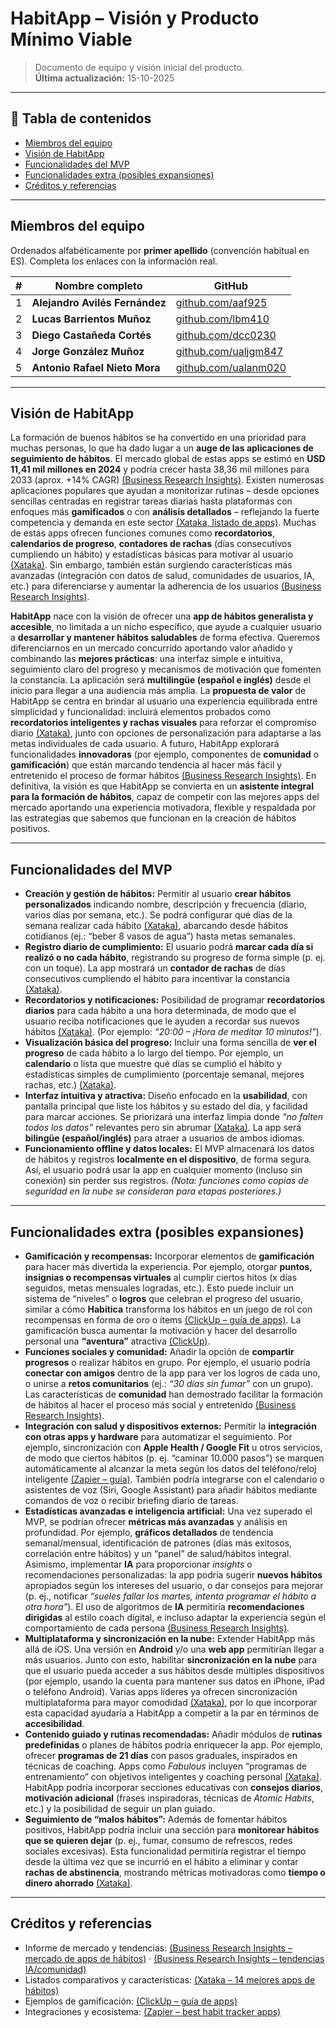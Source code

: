 
# HabitApp – Visión y Producto Mínimo Viable
> Documento de equipo y visión inicial del producto.  
> **Última actualización:** 15-10-2025

---

## 🧭 Tabla de contenidos
- [Miembros del equipo](#miembros-del-equipo)
- [Visión de HabitApp](#visión-de-habitapp)
- [Funcionalidades del MVP](#funcionalidades-del-mvp)
- [Funcionalidades extra (posibles expansiones)](#funcionalidades-extra-posibles-expansiones)
- [Créditos y referencias](#créditos-y-referencias)

---

## Miembros del equipo
Ordenados alfabéticamente por **primer apellido** (convención habitual en ES). Completa los enlaces con la información real.

| # | Nombre completo | GitHub |
|---:|---|---|
| 1 | **Alejandro Avilés Fernández** | [github.com/aaf925](https://github.com/aaf925) |
| 2 | **Lucas Barrientos Muñoz** | [github.com/lbm410](https://github.com/lbm410) |
| 3 | **Diego Castañeda Cortés** | [github.com/dcc0230](https://github.com/dcc0230) |
| 4 | **Jorge González Muñoz** | [github.com/ualjgm847](https://github.com/jgm847) |
| 5 | **Antonio Rafael Nieto Mora** | [github.com/ualanm020](https://github.com/anm020) |

---

## Visión de HabitApp
La formación de buenos hábitos se ha convertido en una prioridad para muchas personas, lo que ha dado lugar a un **auge de las aplicaciones de seguimiento de hábitos**. El mercado global de estas apps se estimó en **USD 11,41 mil millones en 2024** y podría crecer hasta 38,36 mil millones para 2033 (aprox. +14% CAGR) [(Business Research Insights)](https://www.businessresearchinsights.com/es/market-reports/habit-tracking-apps-market-109438#:~:text=Se%20prev%C3%A9%20que%20el%20tama%C3%B1o,durante%20el%20per%C3%ADodo%20de%20pron%C3%B3stico). Existen numerosas aplicaciones populares que ayudan a monitorizar rutinas – desde opciones sencillas centradas en registrar tareas diarias hasta plataformas con enfoques más **gamificados** o con **análisis detallados** – reflejando la fuerte competencia y demanda en este sector [(Xataka, listado de apps)](https://www.xataka.com/basics/14-mejores-aplicaciones-monitorizar-tus-nuevos-habitos-android-iphone#:~:text=Una%20aplicaci%C3%B3n%20que%20fusiona%20el,mes%20tendr%C3%A1s%20items%20de%20bonificaci%C3%B3n). Muchas de estas apps ofrecen funciones comunes como **recordatorios**, **calendarios de progreso**, **contadores de rachas** (días consecutivos cumpliendo un hábito) y estadísticas básicas para motivar al usuario [(Xataka)](https://www.xataka.com/basics/14-mejores-aplicaciones-monitorizar-tus-nuevos-habitos-android-iphone#:~:text=Esta%20aplicaci%C3%B3n%20te%20ofrece%20uno,de%20una%20app%20como%20esta). Sin embargo, también están surgiendo características más avanzadas (integración con datos de salud, comunidades de usuarios, IA, etc.) para diferenciarse y aumentar la adherencia de los usuarios [(Business Research Insights)](https://www.businessresearchinsights.com/es/market-reports/habit-tracking-app-market-117491#:~:text=El%20mercado%20para%20aplicaciones%20de,de%20la%20comunidad%20y%20gamificaci%C3%B3n).


**HabitApp** nace con la visión de ofrecer una **app de hábitos generalista y accesible**, no limitada a un nicho específico, que ayude a cualquier usuario a **desarrollar y mantener hábitos saludables** de forma efectiva. Queremos diferenciarnos en un mercado concurrido aportando valor añadido y combinando las **mejores prácticas**: una interfaz simple e intuitiva, seguimiento claro del progreso y mecanismos de motivación que fomenten la constancia. La aplicación será **multilingüe (español e inglés)** desde el inicio para llegar a una audiencia más amplia. La **propuesta de valor** de HabitApp se centra en brindar al usuario una experiencia equilibrada entre simplicidad y funcionalidad: incluirá elementos probados como **recordatorios inteligentes y rachas visuales** para reforzar el compromiso diario [(Xataka)](https://www.xataka.com/basics/14-mejores-aplicaciones-monitorizar-tus-nuevos-habitos-android-iphone#:~:text=Esta%20aplicaci%C3%B3n%20te%20ofrece%20uno,de%20una%20app%20como%20esta), junto con opciones de personalización para adaptarse a las metas individuales de cada usuario. A futuro, HabitApp explorará funcionalidades **innovadoras** (por ejemplo, componentes de **comunidad** o **gamificación**) que están marcando tendencia al hacer más fácil y entretenido el proceso de formar hábitos [(Business Research Insights)](https://www.businessresearchinsights.com/es/market-reports/habit-tracking-app-market-117491#:~:text=El%20mercado%20para%20aplicaciones%20de,de%20la%20comunidad%20y%20gamificaci%C3%B3n). En definitiva, la visión es que HabitApp se convierta en un **asistente integral para la formación de hábitos**, capaz de competir con las mejores apps del mercado aportando una experiencia motivadora, flexible y respaldada por las estrategias que sabemos que funcionan en la creación de hábitos positivos.

---

## Funcionalidades del MVP
- **Creación y gestión de hábitos:** Permitir al usuario **crear hábitos personalizados** indicando nombre, descripción y frecuencia (diario, varios días por semana, etc.). Se podrá configurar qué días de la semana realizar cada hábito [(Xataka)](https://www.xataka.com/basics/14-mejores-aplicaciones-monitorizar-tus-nuevos-habitos-android-iphone#:~:text=Esta%20aplicaci%C3%B3n%20te%20va%20a,que%20no%20se%20te%20olvide), abarcando desde hábitos cotidianos (ej.: “beber 8 vasos de agua”) hasta metas semanales.
- **Registro diario de cumplimiento:** El usuario podrá **marcar cada día si realizó o no cada hábito**, registrando su progreso de forma simple (p. ej. con un toque). La app mostrará un **contador de rachas** de días consecutivos cumpliendo el hábito para incentivar la constancia [(Xataka)](https://www.xataka.com/basics/14-mejores-aplicaciones-monitorizar-tus-nuevos-habitos-android-iphone#:~:text=Una%20aplicaci%C3%B3n%20para%20iOS%2C%20con,progresos%2C%20todos%20ellos%20completamente%20personalizables).
- **Recordatorios y notificaciones:** Posibilidad de programar **recordatorios diarios** para cada hábito a una hora determinada, de modo que el usuario reciba notificaciones que le ayuden a recordar sus nuevos hábitos [(Xataka)](https://www.xataka.com/basics/14-mejores-aplicaciones-monitorizar-tus-nuevos-habitos-android-iphone#:~:text=Esta%20aplicaci%C3%B3n%20te%20va%20a,que%20no%20se%20te%20olvide). (Por ejemplo: _“20:00 – ¡Hora de meditar 10 minutos!”_).
- **Visualización básica del progreso:** Incluir una forma sencilla de **ver el progreso** de cada hábito a lo largo del tiempo. Por ejemplo, un **calendario** o lista que muestre qué días se cumplió el hábito y estadísticas simples de cumplimiento (porcentaje semanal, mejores rachas, etc.) [(Xataka)](https://www.xataka.com/basics/14-mejores-aplicaciones-monitorizar-tus-nuevos-habitos-android-iphone#:~:text=Esta%20aplicaci%C3%B3n%20te%20ofrece%20uno,de%20una%20app%20como%20esta).
- **Interfaz intuitiva y atractiva:** Diseño enfocado en la **usabilidad**, con pantalla principal que liste los hábitos y su estado del día, y facilidad para marcar acciones. Se priorizará una interfaz limpia donde _“no falten todos los datos”_ relevantes pero sin abrumar [(Xataka)](https://www.xataka.com/basics/14-mejores-aplicaciones-monitorizar-tus-nuevos-habitos-android-iphone#:~:text=Una%20aplicaci%C3%B3n%20que%20busca%20combinar,sincronizaci%C3%B3n%20en%20todos%20tus%20dispositivos). La app será **bilingüe (español/inglés)** para atraer a usuarios de ambos idiomas.
- **Funcionamiento offline y datos locales:** El MVP almacenará los datos de hábitos y registros **localmente en el dispositivo**, de forma segura. Así, el usuario podrá usar la app en cualquier momento (incluso sin conexión) sin perder sus registros. _(Nota: funciones como copias de seguridad en la nube se consideran para etapas posteriores.)_

---

## Funcionalidades extra (posibles expansiones)
- **Gamificación y recompensas:** Incorporar elementos de **gamificación** para hacer más divertida la experiencia. Por ejemplo, otorgar **puntos, insignias o recompensas virtuales** al cumplir ciertos hitos (x días seguidos, metas mensuales logradas, etc.). Esto puede incluir un sistema de “niveles” o **logros** que celebran el progreso del usuario, similar a cómo **Habitica** transforma los hábitos en un juego de rol con recompensas en forma de oro o ítems [(ClickUp – guía de apps)](https://clickup.com/es-ES/blog/30902/best-habit-tracker-app#:~:text=A%20diferencia%20de%20la%20mayor%C3%ADa,personal%20sea%20divertido%20y%20motivador). La gamificación busca aumentar la motivación y hacer del desarrollo personal una **“aventura”** atractiva [(ClickUp)](https://clickup.com/es-ES/blog/30902/best-habit-tracker-app#:~:text=A%20diferencia%20de%20la%20mayor%C3%ADa,personal%20sea%20divertido%20y%20motivador).
- **Funciones sociales y comunidad:** Añadir la opción de **compartir progresos** o realizar hábitos en grupo. Por ejemplo, el usuario podría **conectar con amigos** dentro de la app para ver los logros de cada uno, o unirse a **retos comunitarios** (ej.: _“30 días sin fumar”_ con un grupo). Las características de **comunidad** han demostrado facilitar la formación de hábitos al hacer el proceso más social y entretenido [(Business Research Insights)](https://www.businessresearchinsights.com/es/market-reports/habit-tracking-app-market-117491#:~:text=El%20mercado%20de%20aplicaciones%20de,del%20cliente%20y%20la%20satisfacci%C3%B3n).
- **Integración con salud y dispositivos externos:** Permitir la **integración con otras apps y hardware** para automatizar el seguimiento. Por ejemplo, sincronización con **Apple Health / Google Fit** u otros servicios, de modo que ciertos hábitos (p. ej. “caminar 10.000 pasos”) se marquen automáticamente al alcanzar la meta según los datos del teléfono/reloj inteligente [(Zapier – guía)](https://zapier.com/blog/best-habit-tracker-app/#:~:text=But%20perhaps%20the%20most%20interesting,subscription%E2%80%94whatever%20it%20actually%20costs%20you). También podría integrarse con el calendario o asistentes de voz (Siri, Google Assistant) para añadir hábitos mediante comandos de voz o recibir briefing diario de tareas.
- **Estadísticas avanzadas e inteligencia artificial:** Una vez superado el MVP, se podrían ofrecer **métricas más avanzadas** y análisis en profundidad. Por ejemplo, **gráficos detallados** de tendencia semanal/mensual, identificación de patrones (días más exitosos, correlación entre hábitos) y un “panel” de salud/hábitos integral. Asimismo, implementar **IA** para proporcionar _insights_ o recomendaciones personalizadas: la app podría sugerir **nuevos hábitos** apropiados según los intereses del usuario, o dar consejos para mejorar (p. ej., notificar _“sueles fallar los martes, intenta programar el hábito a otra hora”_). El uso de algoritmos de **IA** permitiría **recomendaciones dirigidas** al estilo coach digital, e incluso adaptar la experiencia según el comportamiento de cada persona [(Business Research Insights)](https://www.businessresearchinsights.com/es/market-reports/habit-tracking-app-market-117491#:~:text=El%20crecimiento%20del%20mercado%20en,est%C3%A1%20impulsado%20por%20AI%2C%20IoT).
- **Multiplataforma y sincronización en la nube:** Extender HabitApp más allá de iOS. Una versión en **Android** y/o una **web app** permitirían llegar a más usuarios. Junto con esto, habilitar **sincronización en la nube** para que el usuario pueda acceder a sus hábitos desde múltiples dispositivos (por ejemplo, usando la cuenta para mantener sus datos en iPhone, iPad o teléfono Android). Varias apps líderes ya ofrecen sincronización multiplataforma para mayor comodidad [(Xataka)](https://www.xataka.com/basics/14-mejores-aplicaciones-monitorizar-tus-nuevos-habitos-android-iphone#:~:text=Una%20aplicaci%C3%B3n%20que%20busca%20combinar,sincronizaci%C3%B3n%20en%20todos%20tus%20dispositivos), por lo que incorporar esta capacidad ayudaría a HabitApp a competir a la par en términos de **accesibilidad**.
- **Contenido guiado y rutinas recomendadas:** Añadir módulos de **rutinas predefinidas** o planes de hábitos podría enriquecer la app. Por ejemplo, ofrecer **programas de 21 días** con pasos graduales, inspirados en técnicas de coaching. Apps como _Fabulous_ incluyen “programas de entrenamiento” con objetivos inteligentes y coaching personal [(Xataka)](https://www.xataka.com/basics/14-mejores-aplicaciones-monitorizar-tus-nuevos-habitos-android-iphone#:~:text=Una%20magn%C3%ADfica%20aplicaci%C3%B3n%20que%20no,fines%2C%20y%20un%20entrenador%20personal). HabitApp podría incorporar secciones educativas con **consejos diarios**, **motivación adicional** (frases inspiradoras, técnicas de *Atomic Habits*, etc.) y la posibilidad de seguir un plan guiado.
- **Seguimiento de “malos hábitos”:** Además de fomentar hábitos positivos, HabitApp podría incluir una sección para **monitorear hábitos que se quieren dejar** (p. ej., fumar, consumo de refrescos, redes sociales excesivas). Esta funcionalidad permitiría registrar el tiempo desde la última vez que se incurrió en el hábito a eliminar y contar **rachas de abstinencia**, mostrando métricas motivadoras como **tiempo o dinero ahorrado** [(Xataka)](https://www.xataka.com/basics/14-mejores-aplicaciones-monitorizar-tus-nuevos-habitos-android-iphone#:~:text=Esta%20es%20una%20aplicaci%C3%B3n%20que,te%20ayude%20a%20dejarlos%20atr%C3%A1s).

---

## Créditos y referencias
- Informe de mercado y tendencias: [(Business Research Insights – mercado de apps de hábitos)](https://www.businessresearchinsights.com/es/market-reports/habit-tracking-apps-market-109438) · [(Business Research Insights – tendencias IA/comunidad)](https://www.businessresearchinsights.com/es/market-reports/habit-tracking-app-market-117491)
- Listados comparativos y características: [(Xataka – 14 mejores apps de hábitos)](https://www.xataka.com/basics/14-mejores-aplicaciones-monitorizar-tus-nuevos-habitos-android-iphone)
- Ejemplos de gamificación: [(ClickUp – guía de apps)](https://clickup.com/es-ES/blog/30902/best-habit-tracker-app)
- Integraciones y ecosistema: [(Zapier – best habit tracker apps)](https://zapier.com/blog/best-habit-tracker-app/)

